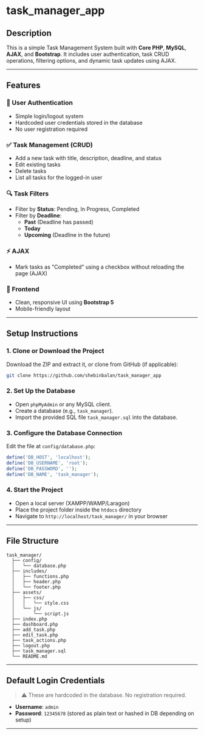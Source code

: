 # task_manager_app

## Description

This is a simple Task Management System built with **Core PHP**, **MySQL**, **AJAX**, and **Bootstrap**. It includes user authentication, task CRUD operations, filtering options, and dynamic task updates using AJAX.

---

## Features

### 🔐 User Authentication
- Simple login/logout system
- Hardcoded user credentials stored in the database
- No user registration required

### ✅ Task Management (CRUD)
- Add a new task with title, description, deadline, and status
- Edit existing tasks
- Delete tasks
- List all tasks for the logged-in user

### 🔍 Task Filters
- Filter by **Status**: Pending, In Progress, Completed
- Filter by **Deadline**:
  - **Past** (Deadline has passed)
  - **Today**
  - **Upcoming** (Deadline in the future)

### ⚡ AJAX
- Mark tasks as "Completed" using a checkbox without reloading the page (AJAX)

### 🎨 Frontend
- Clean, responsive UI using **Bootstrap 5**
- Mobile-friendly layout

---

## Setup Instructions

### 1. Clone or Download the Project

Download the ZIP and extract it, or clone from GitHub (if applicable):

```bash
git clone https://github.com/shebinbalan/task_manager_app
```

### 2. Set Up the Database

- Open `phpMyAdmin` or any MySQL client.
- Create a database (e.g., `task_manager`).
- Import the provided SQL file `task_manager.sql` into the database.

### 3. Configure the Database Connection

Edit the file at `config/database.php`:

```php
define('DB_HOST', 'localhost');
define('DB_USERNAME', 'root');
define('DB_PASSWORD', '');
define('DB_NAME', 'task_manager');
```

### 4. Start the Project

- Open a local server (XAMPP/WAMP/Laragon)
- Place the project folder inside the `htdocs` directory
- Navigate to `http://localhost/task_manager/` in your browser 

---

## File Structure

```
task_manager/
  ├── config/
  │   └── database.php
  ├── includes/
  │   ├── functions.php
  │   ├── header.php
  │   └── footer.php
  ├── assets/
  │   ├── css/
  │   │   └── style.css
  │   └── js/
  │       └── script.js
  ├── index.php
  ├── dashboard.php
  ├── add_task.php
  ├── edit_task.php
  ├── task_actions.php
  ├── logout.php
  ├── task_manager.sql
  └── README.md
```

---

## Default Login Credentials

> ⚠️ These are hardcoded in the database. No registration required.

- **Username**: `admin`
- **Password**: `12345678` (stored as plain text or hashed in DB depending on setup)

---

